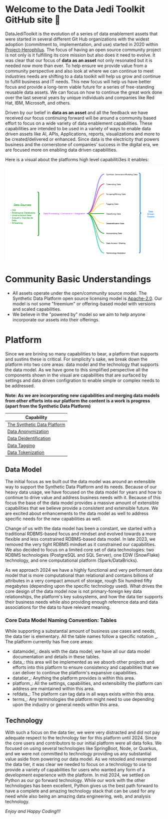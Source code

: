 # Welcome to the Data Jedi Toolkit GitHub site 👋
DataJediToolkit is the evolution of a series of data enablement assets that were started in several different Git Hub organizations with
the widest adoption (commitment to, implementation, and use) started in 2020 within [Project-Herophilus](https://github.com/Project-Herophilus/). 
The focus of having an open source community project is not only is it fulfilling its core mission but also does it need to evolve. It was clear that
our focus of <b>data as an asset</b> not only resonated but it is needed now more than ever. To help ensure we provide value from a community perspective and
also look at where we can continue to meet industries needs are shifting to a data toolkit will help us grow and continue to fulfill business and IT needs.
This new focus will help us have better focus and provide a long-term viable future for a series of free-standing reusable data assets. We can focus on how to continue 
the great work done over the last several years by unique individuals and companies like Red Hat, IBM, Microsoft, and others.

Driven by our belief in <b>data as an asset</b> and all the feedback we have received our focus continuing forward will be around a community based effort to focus on a wide 
variety of data enablement capabilities. These capabilities are intended to be used in a variety of ways to enable data driven assets like AI, APIs, Applications, reports, visualizations and more to be created/delivered or enhanced. Since data is the electricity that powers business and the cornerstone of companies’ success in the digital era, we are focused more on enabling data driven capabilities.

Here is a visual about the platforms high level capabiliti3es it enables:

![Capabilities](Data-Jedi-Toolkit.png)

# Community Basic Understandings

* All assets operate under the open/community source model. The Synthetic Data Platform open source
  licensing model is <a href="https://opensource.org/licenses/Apache-2.0" target="_blank">Apache-2.0</a>.
  Our model is not some "freemium" or offering-based model with versions and scaled capabilities.
* We believe in the "powered by" model so we aim to help anyone incorporate our assets into their offerings.
  
# Platform
Since we are brining so many capabilities to bear, a platform that supports and sustins these is critical. 
For simplicity's sake, we break down the platform into two core areas: data model and the 
technology that supports the data model. As we have gone to this simplified perspective all
the components shown in the visual are capabilities that are surfaced by settings and data driven configration to enable simple or complex 
needs to be addressed. 

<b>Note: As we are incorporating new capabilities and merging data models from other
efforts into our platform the content is a work is progress (apart from the Synthetic Data Platform)</b>
<br>

<div align="center">
  
| Capability                                                                   | 
|------------------------------------------------------------------------------|
| <a href="./SyntheticData.md" target="_blank">The Synthetic Data Platform</a> |
| <a href="./AnonymizingData.md" target="_blank">Data Anonymization</a>        |
| <a href="./DeidentifyingData.md" target="_blank">Data Deidentification</a>   |
| <a href="./TaggingData.md" target="_blank">Data Tagging</a>                  |
| <a href="./TokenizeData.md" target="_blank">Data Tokenization</a>            |
</div>

## Data Model
The initial focus as we built out the data model was around an extensible way to support 
the Synthetic Data Platform and its needs. Because of our heavy data usage, we have 
focused on the data model for years and how to continue to drive value and address business needs with it.
Because of this focus the base of the data model provides a massive amount of extensible capabilities that we believe
provide a consistent and extensible future. We are excited about enhancements to the data model as well to address specific
needs for the new capabilities as well.

Change of us with the data model has been a constant, we started with a traditional RDBMS-based focus and mindset and evolved towards a 
more flexible and less constrained RDBMS-based data model. In late 2023, we removed the very tight RDBMS mindset as it constrained our capabilities. We also 
decided to focus on a limited core set of data technologies: two RDBMS technologies (PostgreSQL and SQL Server), one EDW (SnowFlake) technology, 
and one computational platform (Spark/DataBricks). 

As we approach 2024 we have a highly functional and very performant data model that is more computational 
than relational and contains billions of attributes in a very compact amount of storage, rough 
Six hundred fifty megabytes (depending upon the specific technology used). What drives the core design of the data model now is not primary-foreign 
key data relationships, the platform's key subsystems, and how the data tier supports their business needs while also providing enough reference data and
data associations for the data to have relevant meaning.

### Core Data Model Naming Convention: Tables
While supporting a substantial amount of business use cases and needs, the data tier is elementary.
All the table names follow a specific notation <core area>_<capability>. The platform currently 
has five core areas:
- datamodel_<capability>: deals with the data model; we have all our data model documentation and details in these tables.
- data_<capability>: this area will be implemented as we absorb other projects and efforts into this platform to ensure consistency
  and capabilities that we can deliver to continue the platform's expansive capabilities.
- datatier_<capability>: Anything the platform provides is within this area.
- platform_<capability>: All the settings, capabilities, and extensibility the platform can address are maintained within this area.
- refdata_<capability>: The platform can tag data in all ways exists within this area.
- terms_<capability>: Any terminologies the platform might need to use depending upon the industry or general needs within this area.

## Technology
With such a focus on the data tier, we were very distracted and did not pay adequate respect to the technology tier for this 
platform until 2024. Since the core users and contributors to our initial platform were 
all data folks. We focused on using several technologies like SpringBoot, Node, or Quarkus, and we were not committed to 
technology providing us any substantial value aside from powering our data model. As we retooled and revamped the data tier, 
it was clear we needed to focus on a technology to use to provide a variety of capabilities for 
users who wanted any form of a development experience with the platform. In mid 2024, we 
settled on Python as our go forward technology. While our work with the other technologies has been excellent, Python 
gives us the best path forward to have a complete and amazing technology stack that can 
be used for any need while also being an amazing data engineering, web, and analysis technology.

*Enjoy and Happy Coding!!!*

<!--

**Here are some ideas to get you started:**

🙋‍♀️ A short introduction - what is your organization all about?
🌈 Contribution guidelines - how can the community get involved?
👩‍💻 Useful resources - where can the community find your docs? Is there anything else the community should know?
🍿 Fun facts - what does your team eat for breakfast?
🧙 Remember, you can do mighty things with the power of [Markdown](https://docs.github.com/github/writing-on-github/getting-started-with-writing-and-formatting-on-github/basic-writing-and-formatting-syntax)
-->
